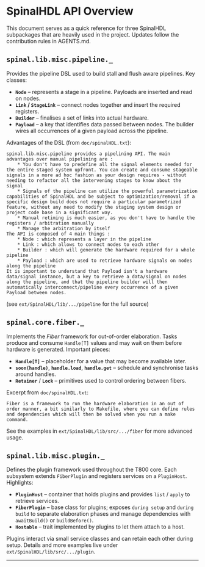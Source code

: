# SpinalHDL API Overview

This document serves as a quick reference for three SpinalHDL subpackages that are heavily used in the project.
Updates follow the contribution rules in AGENTS.md.

## `spinal.lib.misc.pipeline._`

Provides the pipeline DSL used to build stall and flush aware pipelines. Key classes:

- **`Node`** – represents a stage in a pipeline. Payloads are inserted and read on nodes.
- **`Link` / `StageLink`** – connect nodes together and insert the required registers.
- **`Builder`** – finalises a set of links into actual hardware.
- **`Payload`** – a key that identifies data passed between nodes. The builder wires all occurrences of a given payload across the pipeline.

Advantages of the DSL (from `doc/spinalHDL.txt`):

```
spinal.lib.misc.pipeline provides a pipelining API. The main advantages over manual pipelining are :
    * You don't have to predefine all the signal elements needed for the entire staged system upfront. You can create and consume stageable signals in a more ad hoc fashion as your design requires - without needing to refactor all the intervening stages to know about the signal
    * Signals of the pipeline can utilize the powerful parametrization capabilities of SpinalHDL and be subject to optimization/removal if a specific design build does not require a particular parametrized feature, without any need to modify the staging system design or project code base in a significant way.
    * Manual retiming is much easier, as you don't have to handle the registers / arbitration manually
    * Manage the arbitration by itself
The API is composed of 4 main things :
    * Node : which represents a layer in the pipeline
    * Link : which allows to connect nodes to each other
    * Builder : which will generate the hardware required for a whole pipeline
    * Payload : which are used to retrieve hardware signals on nodes along the pipeline
It is important to understand that Payload isn't a hardware data/signal instance, but a key to retrieve a data/signal on nodes along the pipeline, and that the pipeline builder will then automatically interconnect/pipeline every occurrence of a given Payload between nodes.
```

(see `ext/SpinalHDL/lib/.../pipeline` for the full source)

## `spinal.core.fiber._`

Implements the *Fiber* framework for out-of-order elaboration. Tasks produce and consume `Handle[T]` values and may wait on them before hardware is generated. Important pieces:

- **`Handle[T]`** – placeholder for a value that may become available later.
- **`soon(handle)`**, **`handle.load`**, **`handle.get`** – schedule and synchronise tasks around handles.
- **`Retainer`** / **`Lock`** – primitives used to control ordering between fibers.

Excerpt from `doc/spinalHDL.txt`:

```
Fiber is a framework to run the hardware elaboration in an out of order manner, a bit similarly to Makefile, where you can define rules and dependencies which will then be solved when you run a make command.
```

See the examples in `ext/SpinalHDL/lib/src/.../fiber` for more advanced usage.

## `spinal.lib.misc.plugin._`

Defines the plugin framework used throughout the T800 core. Each subsystem extends `FiberPlugin` and registers services on a `PluginHost`. Highlights:

- **`PluginHost`** – container that holds plugins and provides `list` / `apply` to retrieve services.
- **`FiberPlugin`** – base class for plugins; exposes `during setup` and `during build` to separate elaboration phases and manage dependencies with `awaitBuild()` or `buildBefore()`.
- **`Hostable`** – trait implemented by plugins to let them attach to a host.

Plugins interact via small service classes and can retain each other during setup. Details and more examples live under `ext/SpinalHDL/lib/src/.../plugin`.

---
